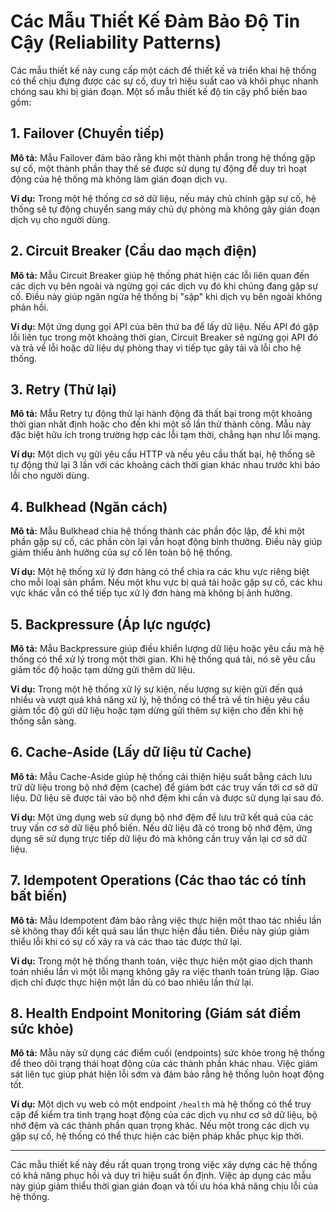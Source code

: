 # Các Mẫu Thiết Kế Đảm Bảo Độ Tin Cậy (Reliability Patterns)

Các mẫu thiết kế này cung cấp một cách để thiết kế và triển khai hệ thống có thể chịu đựng được các sự cố, duy trì hiệu suất cao và khôi phục nhanh chóng sau khi bị gián đoạn. Một số mẫu thiết kế độ tin cậy phổ biến bao gồm:

## 1. Failover (Chuyển tiếp)

**Mô tả:** Mẫu Failover đảm bảo rằng khi một thành phần trong hệ thống gặp sự cố, một thành phần thay thế sẽ được sử dụng tự động để duy trì hoạt động của hệ thống mà không làm gián đoạn dịch vụ.

**Ví dụ:** Trong một hệ thống cơ sở dữ liệu, nếu máy chủ chính gặp sự cố, hệ thống sẽ tự động chuyển sang máy chủ dự phòng mà không gây gián đoạn dịch vụ cho người dùng.

## 2. Circuit Breaker (Cầu dao mạch điện)

**Mô tả:** Mẫu Circuit Breaker giúp hệ thống phát hiện các lỗi liên quan đến các dịch vụ bên ngoài và ngừng gọi các dịch vụ đó khi chúng đang gặp sự cố. Điều này giúp ngăn ngừa hệ thống bị "sập" khi dịch vụ bên ngoài không phản hồi.

**Ví dụ:** Một ứng dụng gọi API của bên thứ ba để lấy dữ liệu. Nếu API đó gặp lỗi liên tục trong một khoảng thời gian, Circuit Breaker sẽ ngừng gọi API đó và trả về lỗi hoặc dữ liệu dự phòng thay vì tiếp tục gây tải và lỗi cho hệ thống.

## 3. Retry (Thử lại)

**Mô tả:** Mẫu Retry tự động thử lại hành động đã thất bại trong một khoảng thời gian nhất định hoặc cho đến khi một số lần thử thành công. Mẫu này đặc biệt hữu ích trong trường hợp các lỗi tạm thời, chẳng hạn như lỗi mạng.

**Ví dụ:** Một dịch vụ gửi yêu cầu HTTP và nếu yêu cầu thất bại, hệ thống sẽ tự động thử lại 3 lần với các khoảng cách thời gian khác nhau trước khi báo lỗi cho người dùng.

## 4. Bulkhead (Ngăn cách)

**Mô tả:** Mẫu Bulkhead chia hệ thống thành các phần độc lập, để khi một phần gặp sự cố, các phần còn lại vẫn hoạt động bình thường. Điều này giúp giảm thiểu ảnh hưởng của sự cố lên toàn bộ hệ thống.

**Ví dụ:** Một hệ thống xử lý đơn hàng có thể chia ra các khu vực riêng biệt cho mỗi loại sản phẩm. Nếu một khu vực bị quá tải hoặc gặp sự cố, các khu vực khác vẫn có thể tiếp tục xử lý đơn hàng mà không bị ảnh hưởng.

## 5. Backpressure (Áp lực ngược)

**Mô tả:** Mẫu Backpressure giúp điều khiển lượng dữ liệu hoặc yêu cầu mà hệ thống có thể xử lý trong một thời gian. Khi hệ thống quá tải, nó sẽ yêu cầu giảm tốc độ hoặc tạm dừng gửi thêm dữ liệu.

**Ví dụ:** Trong một hệ thống xử lý sự kiện, nếu lượng sự kiện gửi đến quá nhiều và vượt quá khả năng xử lý, hệ thống có thể trả về tín hiệu yêu cầu giảm tốc độ gửi dữ liệu hoặc tạm dừng gửi thêm sự kiện cho đến khi hệ thống sẵn sàng.

## 6. Cache-Aside (Lấy dữ liệu từ Cache)

**Mô tả:** Mẫu Cache-Aside giúp hệ thống cải thiện hiệu suất bằng cách lưu trữ dữ liệu trong bộ nhớ đệm (cache) để giảm bớt các truy vấn tới cơ sở dữ liệu. Dữ liệu sẽ được tải vào bộ nhớ đệm khi cần và được sử dụng lại sau đó.

**Ví dụ:** Một ứng dụng web sử dụng bộ nhớ đệm để lưu trữ kết quả của các truy vấn cơ sở dữ liệu phổ biến. Nếu dữ liệu đã có trong bộ nhớ đệm, ứng dụng sẽ sử dụng trực tiếp dữ liệu đó mà không cần truy vấn lại cơ sở dữ liệu.

## 7. Idempotent Operations (Các thao tác có tính bất biến)

**Mô tả:** Mẫu Idempotent đảm bảo rằng việc thực hiện một thao tác nhiều lần sẽ không thay đổi kết quả sau lần thực hiện đầu tiên. Điều này giúp giảm thiểu lỗi khi có sự cố xảy ra và các thao tác được thử lại.

**Ví dụ:** Trong một hệ thống thanh toán, việc thực hiện một giao dịch thanh toán nhiều lần vì một lỗi mạng không gây ra việc thanh toán trùng lặp. Giao dịch chỉ được thực hiện một lần dù có bao nhiêu lần thử lại.

## 8. Health Endpoint Monitoring (Giám sát điểm sức khỏe)

**Mô tả:** Mẫu này sử dụng các điểm cuối (endpoints) sức khỏe trong hệ thống để theo dõi trạng thái hoạt động của các thành phần khác nhau. Việc giám sát liên tục giúp phát hiện lỗi sớm và đảm bảo rằng hệ thống luôn hoạt động tốt.

**Ví dụ:** Một dịch vụ web có một endpoint `/health` mà hệ thống có thể truy cập để kiểm tra tình trạng hoạt động của các dịch vụ như cơ sở dữ liệu, bộ nhớ đệm và các thành phần quan trọng khác. Nếu một trong các dịch vụ gặp sự cố, hệ thống có thể thực hiện các biện pháp khắc phục kịp thời.

---

Các mẫu thiết kế này đều rất quan trọng trong việc xây dựng các hệ thống có khả năng phục hồi và duy trì hiệu suất ổn định. Việc áp dụng các mẫu này giúp giảm thiểu thời gian gián đoạn và tối ưu hóa khả năng chịu lỗi của hệ thống.